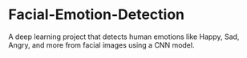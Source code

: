 # Facial-Emotion-Detection
A deep learning project that detects human emotions like Happy, Sad, Angry, and more from facial images using a CNN model.
